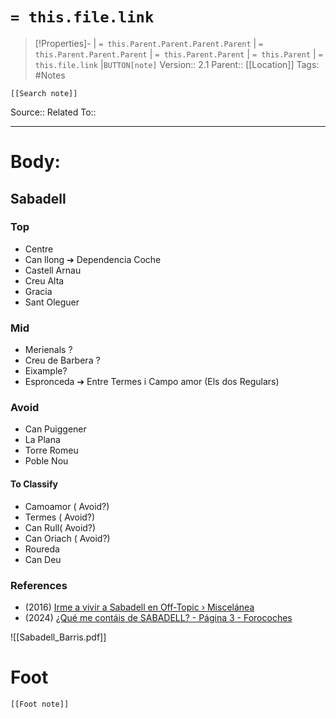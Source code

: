 # `= this.file.link`
>[!Properties]- | `= this.Parent.Parent.Parent.Parent` |  `= this.Parent.Parent.Parent` | `= this.Parent.Parent` | `= this.Parent` | `= this.file.link` |`BUTTON[note]` 
>Version:: 2.1
>Parent:: [[Location]]
>Tags: #Notes
```meta-bind-embed
[[Search note]]
```
Source::
Related To::
***
# Body:

## Sabadell
### Top
- Centre
- Can llong ➔ Dependencia Coche
- Castell Arnau 
- Creu Alta 
- Gracia
- Sant Oleguer
### Mid
- Merienals  ?
- Creu de Barbera ?
- Eixample?
- Espronceda ➔ Entre Termes i Campo amor (Els dos Regulars)
### Avoid
- Can Puiggener
- La Plana
- Torre Romeu
- Poble Nou
#### To Classify
- Camoamor ( Avoid?)
- Termes  ( Avoid?)
- Can Rull( Avoid?)
- Can Oriach ( Avoid?)
- Roureda
- Can Deu
### References
- (2016) [Irme a vivir a Sabadell en Off-Topic › Miscelánea](https://www.elotrolado.net/hilo_irme-a-vivir-a-sabadell_2208241)
- (2024) [¿Qué me contáis de SABADELL? - Página 3 - Forocoches](https://forocoches.com/foro/showthread.php?t=9818818&page=3)


![[Sabadell_Barris.pdf]]




# Foot
```meta-bind-embed
[[Foot note]]
``` 